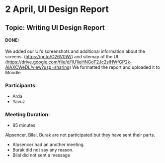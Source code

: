 # 2 April, UI Design Report
## Topic: Writing UI Design Report 
#### DONE:
We added our UI's screenshots and additional information about the screens. (https://pr.to/O26V0W/)
and sitemap of the UI (https://drive.google.com/file/d/1U1ieHNGoT2Jc2slHWfGP2k-AlAXCWeDL/view?usp=sharing)
We formatted the report and uploaded it to Moodle.

### Participants:
- Arda
- Yavuz

### Meeting Duration:
- 85 minutes

Alpsencer, Bilal, Burak are not participated but they have sent their parts.

- Alpsencer had an another meeting.
- Burak did not say any reason.
- Bilal did not sent a message
